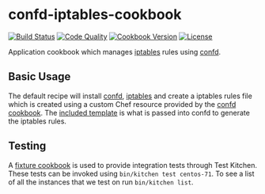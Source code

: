# confd-iptables-cookbook
[![Build Status](https://img.shields.io/travis/bloomberg/confd-iptables-cookbook.svg)](https://travis-ci.org/bloomberg/confd-iptables-cookbook)
[![Code Quality](https://img.shields.io/codeclimate/github/bloomberg/confd-iptables-cookbook.svg)](https://codeclimate.com/github/bloomberg/confd-iptables-cookbook)
[![Cookbook Version](https://img.shields.io/cookbook/v/confd-iptables.svg)](https://supermarket.chef.io/cookbooks/confd-iptables)
[![License](https://img.shields.io/badge/license-Apache_2-blue.svg)](https://www.apache.org/licenses/LICENSE-2.0)

Application cookbook which manages [iptables][1] rules using [confd][0].

## Basic Usage
The default recipe will install [confd][0], [iptables][1] and create a
iptables rules file which is created using a custom Chef resource
provided by the [confd cookbook][2]. The
[included template](templates/default/iptables.tmpl.erb) is what is
passed into confd to generate the iptables rules.

## Testing
A [fixture cookbook](test/fixture/cookbooks/test-confd-iptables) is
used to provide integration tests through Test Kitchen. These tests
can be invoked using `bin/kitchen test centos-71`. To see a list
of all the instances that we test on run `bin/kitchen list`.

[0]: https://github.com/kelseyhightower/confd
[1]: https://en.wikipedia.org/wiki/Iptables
[2]: https://github.com/johnbellone/confd-cookbook
